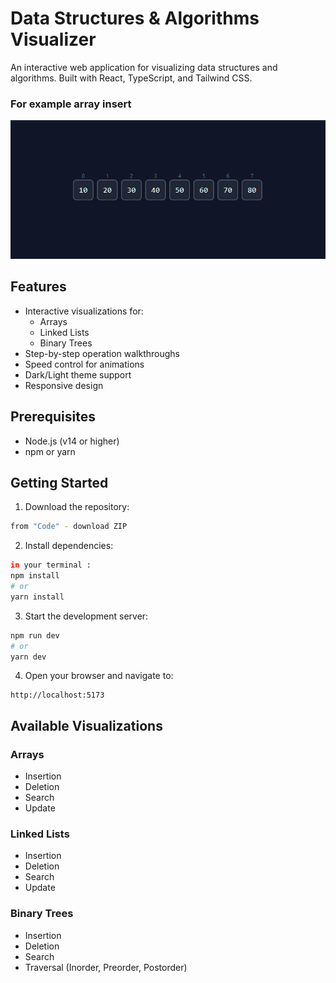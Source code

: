 # Data Structures & Algorithms Visualizer

An interactive web application for visualizing data structures and algorithms. Built with React, TypeScript, and Tailwind CSS.
### For example array insert 
![](.//src/components/assets/array%20insert.gif)
## Features

- Interactive visualizations for:
  - Arrays
  - Linked Lists
  - Binary Trees
- Step-by-step operation walkthroughs
- Speed control for animations
- Dark/Light theme support
- Responsive design

## Prerequisites

- Node.js (v14 or higher)
- npm or yarn

## Getting Started

1. Download the repository:
```bash
from "Code" - download ZIP 
```

2. Install dependencies:
```bash
in your terminal : 
npm install
# or
yarn install
```

3. Start the development server:
```bash
npm run dev
# or
yarn dev
```

4. Open your browser and navigate to:
```
http://localhost:5173
```


## Available Visualizations

### Arrays
- Insertion
- Deletion
- Search
- Update

### Linked Lists
- Insertion
- Deletion
- Search
- Update

### Binary Trees
- Insertion
- Deletion
- Search
- Traversal (Inorder, Preorder, Postorder)


